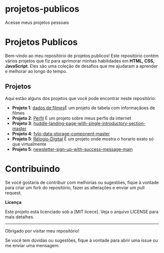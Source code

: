 # projetos-publicos
 Acesse meus projetos pessoais


# Projetos Publicos

Bem-vindo ao meu repositório de projetos publicos! Este repositório contém vários projetos que fiz para aprimorar minhas habilidades em **HTML, CSS, JavaScript**. Eles são uma coleção de desafios que me ajudaram a aprender e melhorar ao longo do tempo.

## Projetos

Aqui estão alguns dos projetos que você pode encontrar neste repositório:

- **Projeto 1**: <a  target=black href="https://guilhermesantosi.github.io/projetos-publicos/dados-de-filmes">dados de filmes</a>È um projeto de tabela com informaçãoes de filmes
- **Projeto 2**: <a  target=black href="https://guilhermesantosi.github.io/projetos-publicos/Perfil">Perfil</a> È um projeto sobre meus perfis da
  internet
- **Projeto 3**: <a target=black href="https://guilhermesantosi.github.io/projetos-publicos/huddle-landing-page-with-single-introductory-section-master">huddle-landing-page-with-single-introductory-section-master</a>
- **Projeto 4**: <a href="https://guilhermesantosi.github.io/projetos-publicos/fylo-data-storage-component-master/">fylo-data-storage-component-master</a> 
- **Projeto 5**: <a href="https://guilhermesantosi.github.io/projetos-publicos/R%C3%A9logio-Digital/">Rélogio-Digital</a> È um projeto onde mostra o horario exato só que virtualmente
- **Projeto 5**: <a href="https://guilhermesantosi.github.io/projetos-publicos/newsletter-sign-up-with-success-message-main/newsletter-sign-up-with-success-message-main/">newsletter-sign-up-with-success-message-main</a>

# Contribuindo

Se você gostaria de contribuir com melhorias ou sugestões, fique à vontade para criar um fork do repositório, fazer as alterações e enviar um pull request.

**Licença**

Este projeto está licenciado sob a [MIT licece]. Veja o arquivo LICENSE para mais detalhes.


---

Obrigado por visitar meu repositório!

Se você tem dúvidas ou sugestões, fique à vontade para abrir uma issue ou me enviar uma mensagem.

